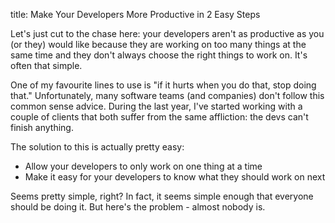 title: Make Your Developers More Productive in 2 Easy Steps

Let's just cut to the chase here: your developers aren't as productive as you (or they) would like because they are working on too many things at the same time and they don't always choose the right things to work on.  It's often that simple.

One of my favourite lines to use is "if it hurts when you do that, stop doing that."  Unfortunately, many software teams (and companies) don't follow this common sense advice.  During the last year, I've started working with a couple of clients that both suffer from the same affliction: the devs can't finish anything.  

The solution to this is actually pretty easy:

* Allow your developers to only work on one thing at a time
* Make it easy for your developers to know what they should work on next

Seems pretty simple, right?  In fact, it seems simple enough that everyone should be doing it.  But here's the problem - almost nobody is.

